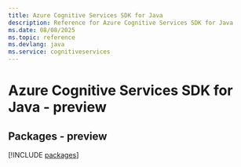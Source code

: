 ```yaml
---
title: Azure Cognitive Services SDK for Java
description: Reference for Azure Cognitive Services SDK for Java
ms.date: 08/08/2025
ms.topic: reference
ms.devlang: java
ms.service: cognitiveservices
---
```

# Azure Cognitive Services SDK for Java - preview
## Packages - preview
[!INCLUDE [packages](cognitive-services-index.md)]